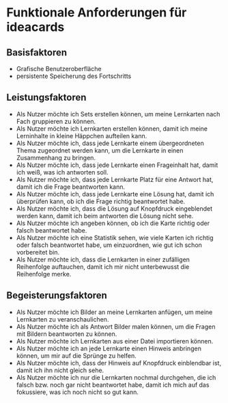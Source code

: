 # Funktionale Anforderungen für ideacards

## Basisfaktoren
- Grafische Benutzeroberfläche
- persistente Speicherung des Fortschritts

## Leistungsfaktoren
- Als Nutzer möchte ich Sets erstellen können, um meine Lernkarten nach Fach gruppieren zu können.
- Als Nutzer möchte ich Lernkarten erstellen können, damit ich meine Lerninhalte in kleine Häppchen aufteilen kann.
- Als Nutzer möchte ich, dass jede Lernkarte einem übergeordneten Thema zugeordnet werden kann, um die Lernkarte in einen Zusammenhang zu bringen.
- Als Nutzer möchte ich, dass jede Lernkarte einen Frageinhalt hat, damit ich weiß, was ich antworten soll.
- Als Nutzer möchte ich, dass jede Lernkarte Platz für eine Antwort hat, damit ich die Frage beantworten kann.
- Als Nutzer möchte ich, dass jede Lernkarte eine Lösung hat, damit ich überprüfen kann, ob ich die Frage richtig beantwortet habe.
- Als Nutzer möchte ich, dass die Lösung auf Knopfdruck eingeblendet werden kann, damit ich beim antworten die Lösung nicht sehe.
- Als Nutzer möchte ich angeben können, ob ich die Karte richtig oder falsch beantwortet habe.
- Als Nutzer möchte ich eine Statistik sehen, wie viele Karten ich richtig oder falsch beantwortet habe, um einzuordnen, wie gut ich schon vorbereitet bin.
- Als Nutzer möchte ich, dass die Lernkarten in einer zufälligen Reihenfolge auftauchen, damit ich mir nicht unterbewusst die Reihenfolge merke.

## Begeisterungsfaktoren
- Als Nutzer möchte ich Bilder an meine Lernkarten anfügen, um meine Lernkarten zu veranschaulichen.
- Als Nutzer möchte ich als Antwort Bilder malen können, um die Fragen mit Bildern beantworten zu können.
- Als Nutzer möchte ich Lernkarten aus einer Datei importieren können.
- Als Nutzer möchte ich an jede Lernkarte einen Hinweis anbringen können, um mir auf die Sprünge zu helfen.
- Als Nutzer möchte ich, dass der Hinweis auf Knopfdruck einblendbar ist, damit ich ihn nicht gleich sehe.
- Als Nutzer möchte ich nur die Lernkarten nochmal durchgehen, die ich falsch bzw. noch gar nicht beantwortet habe, damit ich mich auf das fokussiere, was ich noch nicht so gut kann.

